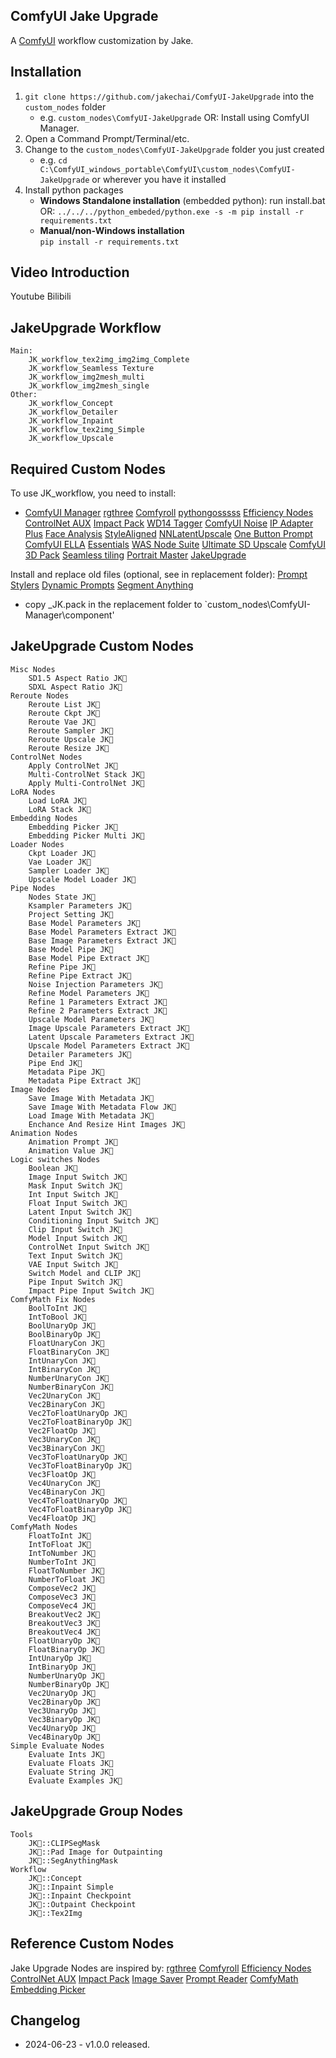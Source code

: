 ## ComfyUI Jake Upgrade

A [ComfyUI](https://github.com/comfyanonymous/ComfyUI) workflow customization by Jake.

## Installation
1. `git clone https://github.com/jakechai/ComfyUI-JakeUpgrade` into the `custom_nodes` folder 
    - e.g. `custom_nodes\ComfyUI-JakeUpgrade`
	OR:
	Install using ComfyUI Manager.
2. Open a Command Prompt/Terminal/etc.
3. Change to the `custom_nodes\ComfyUI-JakeUpgrade` folder you just created 
    - e.g. `cd C:\ComfyUI_windows_portable\ComfyUI\custom_nodes\ComfyUI-JakeUpgrade` or wherever you have it installed
4.  Install python packages
      - **Windows Standalone installation** (embedded python):
	   run install.bat
	   OR:
       `../../../python_embeded/python.exe -s -m pip install -r requirements.txt`
      - **Manual/non-Windows installation**   
        `pip install -r requirements.txt`

## Video Introduction
Youtube
Bilibili

## JakeUpgrade Workflow
	Main:
		JK_workflow_tex2img_img2img_Complete
		JK_workflow_Seamless Texture
		JK_workflow_img2mesh_multi
		JK_workflow_img2mesh_single
	Other:
		JK_workflow_Concept
		JK_workflow_Detailer
		JK_workflow_Inpaint
		JK_workflow_tex2img_Simple
		JK_workflow_Upscale

## Required Custom Nodes
To use JK_workflow, you need to install:
- [ComfyUI Manager](https://github.com/Suzie1/ComfyUI_Comfyroll_CustomNodes)
[rgthree](https://github.com/rgthree/rgthree-comfy)
[Comfyroll](https://github.com/Suzie1/ComfyUI_Comfyroll_CustomNodes)
[pythongosssss](https://github.com/pythongosssss/ComfyUI-Custom-Scripts)
[Efficiency Nodes](https://github.com/jags111/efficiency-nodes-comfyui)
[ControlNet AUX](https://github.com/Fannovel16/comfyui_controlnet_aux)
[Impact Pack](https://github.com/ltdrdata/ComfyUI-Impact-Pack)
[WD14 Tagger](https://github.com/pythongosssss/ComfyUI-WD14-Tagger)
[ComfyUI Noise](https://github.com/BlenderNeko/ComfyUI_Noise)
[IP Adapter Plus](https://github.com/cubiq/ComfyUI_IPAdapter_plus)
[Face Analysis](https://github.com/cubiq/ComfyUI_FaceAnalysis)
[StyleAligned](https://github.com/brianfitzgerald/style_aligned_comfy)
[NNLatentUpscale](https://github.com/Ttl/ComfyUi_NNLatentUpscale)
[One Button Prompt](https://github.com/AIrjen/OneButtonPrompt)
[ComfyUI ELLA](https://github.com/TencentQQGYLab/ComfyUI-ELLA)
[Essentials](https://github.com/cubiq/ComfyUI_essentials)
[WAS Node Suite](https://github.com/WASasquatch/was-node-suite-comfyui)
[Ultimate SD Upscale](https://github.com/ssitu/ComfyUI_UltimateSDUpscale)
[ComfyUI 3D Pack](https://github.com/MrForExample/ComfyUI-3D-Pack)
[Seamless tiling](https://github.com/spinagon/ComfyUI-seamless-tiling)
[Portrait Master](https://github.com/florestefano1975/comfyui-portrait-master)
[JakeUpgrade](https://github.com/jakechai/ComfyUI-JakeUpgrade)

Install and replace old files (optional, see in replacement folder):
[Prompt Stylers](https://github.com/wolfden/ComfyUi_PromptStylers)
[Dynamic Prompts](https://github.com/adieyal/comfyui-dynamicprompts)
[Segment Anything](https://github.com/storyicon/comfyui_segment_anything)

- copy _JK.pack in the replacement folder to `custom_nodes\ComfyUI-Manager\component'

## JakeUpgrade Custom Nodes
	Misc Nodes
		SD1.5 Aspect Ratio JK🐉
		SDXL Aspect Ratio JK🐉
    Reroute Nodes
		Reroute List JK🐉
		Reroute Ckpt JK🐉
		Reroute Vae JK🐉
		Reroute Sampler JK🐉
		Reroute Upscale JK🐉
		Reroute Resize JK🐉
    ControlNet Nodes
		Apply ControlNet JK🐉
		Multi-ControlNet Stack JK🐉
		Apply Multi-ControlNet JK🐉
    LoRA Nodes
		Load LoRA JK🐉
		LoRA Stack JK🐉
    Embedding Nodes
		Embedding Picker JK🐉
		Embedding Picker Multi JK🐉
    Loader Nodes
		Ckpt Loader JK🐉
		Vae Loader JK🐉
		Sampler Loader JK🐉
		Upscale Model Loader JK🐉
    Pipe Nodes
		Nodes State JK🐉
		Ksampler Parameters JK🐉
		Project Setting JK🐉
		Base Model Parameters JK🐉
		Base Model Parameters Extract JK🐉
		Base Image Parameters Extract JK🐉
		Base Model Pipe JK🐉
		Base Model Pipe Extract JK🐉
		Refine Pipe JK🐉
		Refine Pipe Extract JK🐉
		Noise Injection Parameters JK🐉
		Refine Model Parameters JK🐉
		Refine 1 Parameters Extract JK🐉
		Refine 2 Parameters Extract JK🐉
		Upscale Model Parameters JK🐉
		Image Upscale Parameters Extract JK🐉
		Latent Upscale Parameters Extract JK🐉
		Upscale Model Parameters Extract JK🐉
		Detailer Parameters JK🐉
		Pipe End JK🐉
		Metadata Pipe JK🐉
		Metadata Pipe Extract JK🐉
    Image Nodes
		Save Image With Metadata JK🐉
		Save Image With Metadata Flow JK🐉
		Load Image With Metadata JK🐉
		Enchance And Resize Hint Images JK🐉
    Animation Nodes
		Animation Prompt JK🐉
		Animation Value JK🐉
    Logic switches Nodes
		Boolean JK🐉
		Image Input Switch JK🐉
		Mask Input Switch JK🐉
		Int Input Switch JK🐉
		Float Input Switch JK🐉
		Latent Input Switch JK🐉
		Conditioning Input Switch JK🐉
		Clip Input Switch JK🐉
		Model Input Switch JK🐉
		ControlNet Input Switch JK🐉
		Text Input Switch JK🐉
		VAE Input Switch JK🐉
		Switch Model and CLIP JK🐉
		Pipe Input Switch JK🐉
		Impact Pipe Input Switch JK🐉
    ComfyMath Fix Nodes
		BoolToInt JK🐉
		IntToBool JK🐉
		BoolUnaryOp JK🐉
		BoolBinaryOp JK🐉
		FloatUnaryCon JK🐉
		FloatBinaryCon JK🐉
		IntUnaryCon JK🐉
		IntBinaryCon JK🐉
		NumberUnaryCon JK🐉
		NumberBinaryCon JK🐉
		Vec2UnaryCon JK🐉
		Vec2BinaryCon JK🐉
		Vec2ToFloatUnaryOp JK🐉
		Vec2ToFloatBinaryOp JK🐉
		Vec2FloatOp JK🐉
		Vec3UnaryCon JK🐉
		Vec3BinaryCon JK🐉
		Vec3ToFloatUnaryOp JK🐉
		Vec3ToFloatBinaryOp JK🐉
		Vec3FloatOp JK🐉
		Vec4UnaryCon JK🐉
		Vec4BinaryCon JK🐉
		Vec4ToFloatUnaryOp JK🐉
		Vec4ToFloatBinaryOp JK🐉
		Vec4FloatOp JK🐉
    ComfyMath Nodes
		FloatToInt JK🐉
		IntToFloat JK🐉
		IntToNumber JK🐉
		NumberToInt JK🐉
		FloatToNumber JK🐉
		NumberToFloat JK🐉
		ComposeVec2 JK🐉
		ComposeVec3 JK🐉
		ComposeVec4 JK🐉
		BreakoutVec2 JK🐉
		BreakoutVec3 JK🐉
		BreakoutVec4 JK🐉
		FloatUnaryOp JK🐉
		FloatBinaryOp JK🐉
		IntUnaryOp JK🐉
		IntBinaryOp JK🐉
		NumberUnaryOp JK🐉
		NumberBinaryOp JK🐉
		Vec2UnaryOp JK🐉
		Vec2BinaryOp JK🐉
		Vec3UnaryOp JK🐉
		Vec3BinaryOp JK🐉
		Vec4UnaryOp JK🐉
		Vec4BinaryOp JK🐉
    Simple Evaluate Nodes
		Evaluate Ints JK🐉
		Evaluate Floats JK🐉
		Evaluate String JK🐉
    	Evaluate Examples JK🐉

## JakeUpgrade Group Nodes
	Tools
		JK🐉::CLIPSegMask
		JK🐉::Pad Image for Outpainting
		JK🐉::SegAnythingMask
	Workflow
		JK🐉::Concept
		JK🐉::Inpaint Simple
		JK🐉::Inpaint Checkpoint
		JK🐉::Outpaint Checkpoint
		JK🐉::Tex2Img

## Reference Custom Nodes
Jake Upgrade Nodes are inspired by:
[rgthree](https://github.com/rgthree/rgthree-comfy)
[Comfyroll](https://github.com/Suzie1/ComfyUI_Comfyroll_CustomNodes)
[Efficiency Nodes](https://github.com/jags111/efficiency-nodes-comfyui)
[ControlNet AUX](https://github.com/Fannovel16/comfyui_controlnet_aux)
[Impact Pack](https://github.com/ltdrdata/ComfyUI-Impact-Pack)
[Image Saver](https://github.com/giriss/comfy-image-saver)
[Prompt Reader](https://github.com/receyuki/comfyui-prompt-reader-node)
[ComfyMath](https://github.com/evanspearman/ComfyMath)
[Embedding Picker](https://github.com/Tropfchen/ComfyUI-Embedding_Picker)

## Changelog
- 2024-06-23 - v1.0.0 released.
